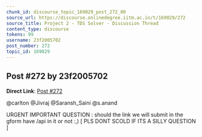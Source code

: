 ```yaml
---
chunk_id: discourse_topic_169029_post_272_00
source_url: https://discourse.onlinedegree.iitm.ac.in/t/169029/272
source_title: Project 2 - TDS Solver - Discussion Thread
content_type: discourse
tokens: 99
username: 23f2005702
post_number: 272
topic_id: 169029
---
```


## Post #272 by 23f2005702

**Direct Link**: [Post #272](https://discourse.onlinedegree.iitm.ac.in/t/169029/272)

@carlton @Jivraj @Saransh_Saini @s.anand

URGENT IMPORTANT QUESTION : should the link we will submit in the gform have /api in it or not :,) [ PLS DONT SCOLD IF ITS A SILLY QUESTION ]
